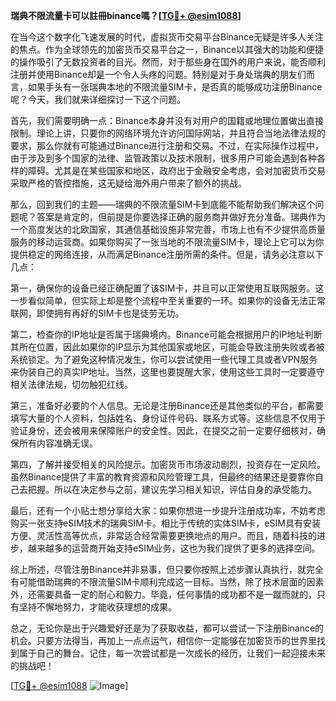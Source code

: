 **瑞典不限流量卡可以註冊binance嗎？[[TG💪+ @esim1088](https://t.me/s/esim1088)]**

在当今这个数字化飞速发展的时代，虚拟货币交易平台Binance无疑是许多人关注的焦点。作为全球领先的加密货币交易平台之一，Binance以其强大的功能和便捷的操作吸引了无数投资者的目光。然而，对于那些身在国外的用户来说，能否顺利注册并使用Binance却是一个令人头疼的问题。特别是对于身处瑞典的朋友们而言，如果手头有一张瑞典本地的不限流量SIM卡，是否真的能够成功注册Binance呢？今天，我们就来详细探讨一下这个问题。

首先，我们需要明确一点：Binance本身并没有对用户的国籍或地理位置做出直接限制。理论上讲，只要你的网络环境允许访问国际网站，并且符合当地法律法规的要求，那么你就有可能通过Binance进行注册和交易。不过，在实际操作过程中，由于涉及到多个国家的法律、监管政策以及技术限制，很多用户可能会遇到各种各样的障碍。尤其是在某些国家和地区，政府出于金融安全考虑，会对加密货币交易采取严格的管控措施，这无疑给海外用户带来了额外的挑战。

那么，回到我们的主题——瑞典的不限流量SIM卡到底能不能帮助我们解决这个问题呢？答案是肯定的，但前提是你要选择正确的服务商并做好充分准备。瑞典作为一个高度发达的北欧国家，其通信基础设施非常完善，市场上也有不少提供高质量服务的移动运营商。如果你购买了一张当地的不限流量SIM卡，理论上它可以为你提供稳定的网络连接，从而满足Binance注册所需的条件。但是，请务必注意以下几点：

第一，确保你的设备已经正确配置了该SIM卡，并且可以正常使用互联网服务。这一步看似简单，但实际上却是整个流程中至关重要的一环。如果你的设备无法正常联网，即使拥有再好的SIM卡也是徒劳无功。

第二，检查你的IP地址是否属于瑞典境内。Binance可能会根据用户的IP地址判断其所在位置，因此如果你的IP显示为其他国家或地区，可能会导致注册失败或者被系统锁定。为了避免这种情况发生，你可以尝试使用一些代理工具或者VPN服务来伪装自己的真实IP地址。当然，这里也要提醒大家，使用这些工具时一定要遵守相关法律法规，切勿触犯红线。

第三，准备好必要的个人信息。无论是注册Binance还是其他类似的平台，都需要填写大量的个人资料，包括姓名、身份证件号码、联系方式等。这些信息不仅用于验证身份，还会被用来保障账户的安全性。因此，在提交之前一定要仔细核对，确保所有内容准确无误。

第四，了解并接受相关的风险提示。加密货币市场波动剧烈，投资存在一定风险。虽然Binance提供了丰富的教育资源和风险管理工具，但最终的结果还是要靠你自己去把握。所以在决定参与之前，建议先学习相关知识，评估自身的承受能力。

最后，还有一个小贴士想分享给大家：如果你想进一步提升注册成功率，不妨考虑购买一张支持eSIM技术的瑞典SIM卡。相比于传统的实体SIM卡，eSIM具有安装方便、灵活性高等优点，非常适合经常需要更换地点的用户。而且，随着科技的进步，越来越多的运营商开始支持eSIM业务，这也为我们提供了更多的选择空间。

综上所述，尽管注册Binance并非易事，但只要你按照上述步骤认真执行，就完全有可能借助瑞典的不限流量SIM卡顺利完成这一目标。当然，除了技术层面的因素外，还需要具备一定的耐心和毅力。毕竟，任何事情的成功都不是一蹴而就的，只有坚持不懈地努力，才能收获理想的成果。

总之，无论你是出于兴趣爱好还是为了获取收益，都可以尝试一下注册Binance的机会。只要方法得当，再加上一点点运气，相信你一定能够在加密货币的世界里找到属于自己的舞台。记住，每一次尝试都是一次成长的经历，让我们一起迎接未来的挑战吧！

[[TG💪+ @esim1088](https://t.me/s/esim1088) ![Image](https://i.postimg.cc/4NQfJmqS/Snipaste-2025-05-13-00-14-12.png)]